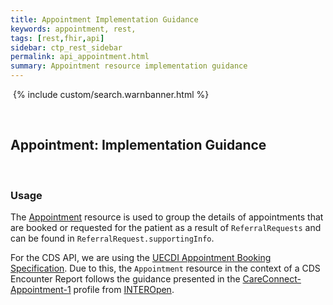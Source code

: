 ```yaml
---
title: Appointment Implementation Guidance
keywords: appointment, rest,
tags: [rest,fhir,api]
sidebar: ctp_rest_sidebar
permalink: api_appointment.html
summary: Appointment resource implementation guidance
---
```

​
{% include custom/search.warnbanner.html %}

​
## Appointment: Implementation Guidance ##
​
### Usage ###
The [Appointment](http://hl7.org/fhir/STU3/appointment.html) resource is used to group the details of appointments that are booked or requested for the patient as a result of `ReferralRequests` and can be found in `ReferralRequest.supportingInfo`.

For the CDS API, we are using the [UECDI Appointment Booking Specification](https://developer.nhs.uk/apis/uec-appointments/). Due to this, the `Appointment` resource in the context of a CDS Encounter Report follows the guidance presented in the [CareConnect-Appointment-1](https://fhir.hl7.org.uk/STU3/StructureDefinition/CareConnect-Appointment-1) profile from [INTEROpen](https://www.interopen.org/).

<!--stackedit_data:
eyJoaXN0b3J5IjpbLTE0ODk2NzQyMzMsLTE4MzU1NTU1ODQsLT
Y5ODU2NzE3NywtMTQ0NjI4MzA3NywtMTkwMTU1MDE0NSw5NzU1
NjEyMThdfQ==
-->
